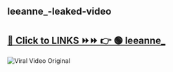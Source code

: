 
 ## leeanne_-leaked-video 

# <h2><a href="https://clipsfans.com/leeanne_&ref=git">🔗 Click to LINKS ⏩⏩ 👉 🟢 leeanne_ </a></h2>

<a href="https://clipsfans.com/leeanne_&ref=git" rel="nofollow" data-target="animated-image.originalLink"><img src="https://i.ibb.co.com/xMMVF88/686577567.gif" alt="Viral Video Original" style="max-width: 100%; display: inline-block;" data-target="animated-image.originalImage"></a>
